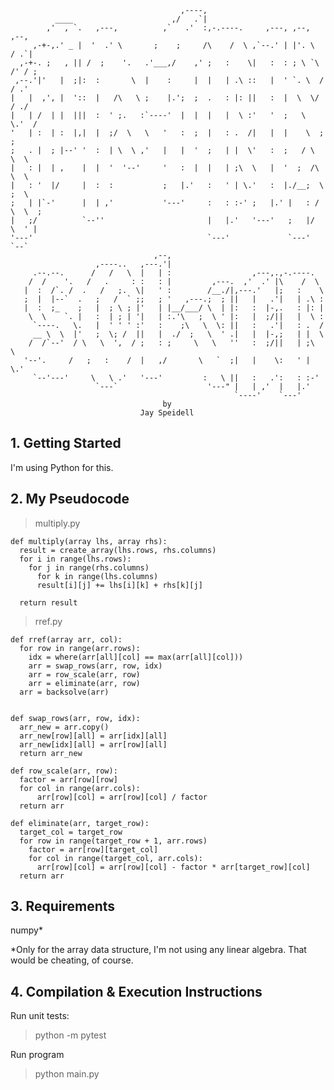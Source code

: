                                          ,----,
              ____                      ,/   .`|
            ,'  , `.   ,---,          ,`   .'  :,-.----.     ,---, ,--,     ,--,
         ,-+-,.' _ |  '  .' \       ;    ;     /\    /  \ ,`--.' | |'. \   / .`|
      ,-+-. ;   , || /  ;    '.   .'___,/    ,' ;   :    \|   :  : ; \ `\ /' / ;
     ,--.'|'   |  ;|:  :       \  |    :     |  |   | .\ ::   |  ' `. \  /  / .'
    |   |  ,', |  '::  |   /\   \ ;    |.';  ;  .   : |: ||   :  |  \  \/  / ./
    |   | /  | |  |||  :  ' ;.   :`----'  |  |  |   |  \ :'   '  ;   \  \.'  /
    '   | :  | :  |,|  |  ;/  \   \   '   :  ;  |   : .  /|   |  |    \  ;  ;
    ;   . |  ; |--' '  :  | \  \ ,'   |   |  '  ;   | |  \'   :  ;   / \  \  \    
    |   : |  | ,    |  |  '  '--'     '   :  |  |   | ;\  \   |  '  ;  /\  \  \
    |   : '  |/     |  :  :           ;   |.'   :   ' | \.'   :  |./__;  \  ;  \
    ;   | |`-'      |  | ,'           '---'     :   : :-' ;   |.' |   : / \  \  ;
    |   ;/          `--''                       |   |.'   '---'   ;   |/   \  ' |
    '---'                                       `---'             `---'     `--`
                                    ,--,
                       ,----..   ,---.'|
         .--.--.      /   /   \  |   | :                  ,---,.,-.----.
        /  /    '.   /   .     : :   : |         ,---.  ,'  .' |\    /  \
       |  :  /`. /  .   /   ;.  \|   ' :        /__./|,---.'   |;   :    \
       ;  |  |--`  .   ;   /  ` ;;   ; '   ,---.;  ; ||   |   .'|   | .\ :
       |  :  ;_    ;   |  ; \ ; |'   | |__/___/ \  | |:   :  |-,.   : |: |
        \  \    `. |   :  | ; | '|   | :.'\   ;  \ ' |:   |  ;/||   |  \ :
         `----.   \.   |  ' ' ' :'   :    ;\   \  \: ||   :   .'|   : .  /
         __ \  \  |'   ;  \; /  ||   |  ./  ;   \  ' .|   |  |-,;   | |  \
        /  /`--'  / \   \  ',  / ;   : ;     \   \   ''   :  ;/||   | ;\  \
       '--'.     /   ;   :    /  |   ,/       \   `  ;|   |    \:   ' | \.'
         `--'---'     \   \ .'   '---'         :   \ ||   :   .':   : :-'
                       `---`                    '---" |   | ,'  |   |.'
                                                      `----'    `---'
                                      by
                                 Jay Speidell


## 1. Getting Started     

I'm using Python for this.

## 2. My Pseudocode   


> multiply.py

    def multiply(array lhs, array rhs):
      result = create_array(lhs.rows, rhs.columns)    
      for i in range(lhs.rows):
        for j in range(rhs.columns)
          for k in range(lhs.columns)
          result[i][j] += lhs[i][k] + rhs[k][j]

      return result

> rref.py

    def rref(array arr, col):
      for row in range(arr.rows):
        idx = where(arr[all][col] == max(arr[all][col]))
        arr = swap_rows(arr, row, idx)
        arr = row_scale(arr, row)
        arr = eliminate(arr, row)
      arr = backsolve(arr)


    def swap_rows(arr, row, idx):
      arr_new = arr.copy()
      arr_new[row][all] = arr[idx][all]
      arr_new[idx][all] = arr[row][all]
      return arr_new

    def row_scale(arr, row):
      factor = arr[row][row]
      for col in range(arr.cols):
          arr[row][col] = arr[row][col] / factor
      return arr

    def eliminate(arr, target_row):
      target_col = target_row
      for row in range(target_row + 1, arr.rows)
        factor = arr[row][target_col]
        for col in range(target_col, arr.cols):
          arr[row][col] = arr[row][col] - factor * arr[target_row][col]
      return arr



## 3. Requirements  

numpy*

*Only for the array data structure, I'm not using any linear algebra. That would be cheating, of course.


## 4. Compilation & Execution Instructions     

Run unit tests:

> python -m pytest

Run program

> python main.py
